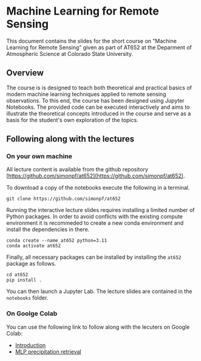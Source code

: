 # Machine Learning for Remote Sensing

This document contains the slides for the short course on "Machine Learning for Remote Sensing" given as part of AT652 at the Deparment of Atmospheric Science at Colorado State University.

## Overview

The course is is designed to teach both theoretical and practical basics of modern machine learning techniques applied to remote sensing observations. To this end, the course has been designed using Jupyter Notebooks. The provided code can be executed interactively and aims to illustrate the theoretical concepts introduced in the course and serve as a basis for the student's own exploration of the topics.

## Following along with the lectures

### On your own machine 

All lecture content is available from the github repository [https://github.com/simonpf/at652](https://github.com/simonpf/at652). 

To download a copy of the notebooks execute the following in a terminal.

``` 
git clone https://github.com/simonpf/at652
```

Running the interactive lecture slides requires installing a limited number of Python packages. In order to avoid conflicts with the existing compute environment it is recommeded to create a new conda environment and install the dependencies in there.

```
conda create --name at652 python=3.11
conda activate at652
```

Finally, all necessary packages can be installed by installing the ``at652`` package as follows.

```
cd at652
pip install .
```

You can then launch a Jupyter Lab. The lecture slides are contained in the ``notebooks`` folder.

### On Goolge Colab

You can use the following link to follow along with the lecuters on Google Colab:


 - [Introduction](https://colab.research.google.com/github/simonpf/at652/blob/main/notebooks/introduction.ipynb)
 - [MLP precipitation retrieval](https://colab.research.google.com/github/simonpf/at652/blob/main/notebooks/precipitation_retrieval_mlp.ipynb)
